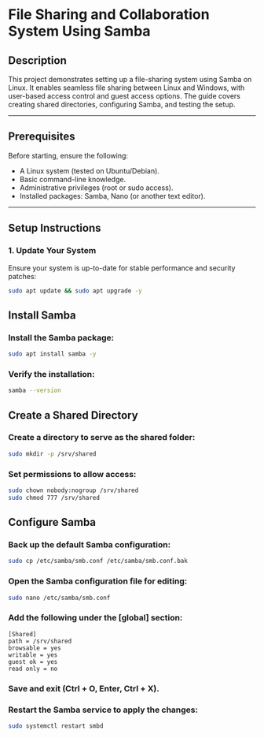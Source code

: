 # **File Sharing and Collaboration System Using Samba**

## **Description**  
This project demonstrates setting up a file-sharing system using Samba on Linux. It enables seamless file sharing between Linux and Windows, with user-based access control and guest access options. The guide covers creating shared directories, configuring Samba, and testing the setup.

---

## **Prerequisites**  
Before starting, ensure the following:  
- A Linux system (tested on Ubuntu/Debian).  
- Basic command-line knowledge.  
- Administrative privileges (root or sudo access).  
- Installed packages: Samba, Nano (or another text editor).

---

## **Setup Instructions**  

### **1. Update Your System**  
Ensure your system is up-to-date for stable performance and security patches:  
```bash
sudo apt update && sudo apt upgrade -y
```
## **Install Samba**
### **Install the Samba package:**
```bash
sudo apt install samba -y
```
### **Verify the installation:**
```bash
samba --version
```

## **Create a Shared Directory**
### **Create a directory to serve as the shared folder:**
```bash
sudo mkdir -p /srv/shared
```
### **Set permissions to allow access:**
```bash
sudo chown nobody:nogroup /srv/shared
sudo chmod 777 /srv/shared
```
## **Configure Samba**
### **Back up the default Samba configuration:**
```bash
sudo cp /etc/samba/smb.conf /etc/samba/smb.conf.bak
```
### **Open the Samba configuration file for editing:**
```bash
sudo nano /etc/samba/smb.conf
```
### **Add the following under the [global] section:**
```edit
[Shared]
path = /srv/shared
browsable = yes
writable = yes
guest ok = yes
read only = no
```
### **Save and exit (Ctrl + O, Enter, Ctrl + X).**
### **Restart the Samba service to apply the changes:**
```bash
sudo systemctl restart smbd
```
